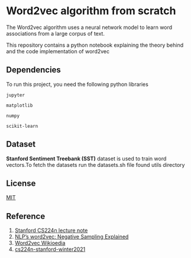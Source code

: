 
# Word2vec algorithm from scratch

The Word2vec algorithm uses a neural network model to learn word associations from a large corpus of text.

This repository contains a python notebook explaining the theory behind and the code implementation of word2vec



## Dependencies

To run this project, you need the following python libraries

`jupyter`

`matplotlib`

`numpy`

`scikit-learn`

## Dataset
**Stanford Sentiment Treebank (SST)** dataset is used to train
word vectors.To fetch the datasets run the datasets.sh file found utils directory
## License

[MIT](https://choosealicense.com/licenses/mit/)


## Reference

1. [Stanford CS224n lecture note](http://web.stanford.edu/class/cs224n/readings/cs224n-2019-notes01-wordvecs1.pdf)
2. [NLP’s word2vec: Negative Sampling Explained](https://www.baeldung.com/cs/nlps-word2vec-negative-sampling#:~:text=In%20a%20nutshell%2C%20by%20defining,they%20occur%20in%20different%20contexts.)
3. [Word2vec Wikioedia](https://en.wikipedia.org/wiki/Word2vec)
4. [cs224n-stanford-winter2021](https://github.com/parachutel/cs224n-stanford-winter2021)
